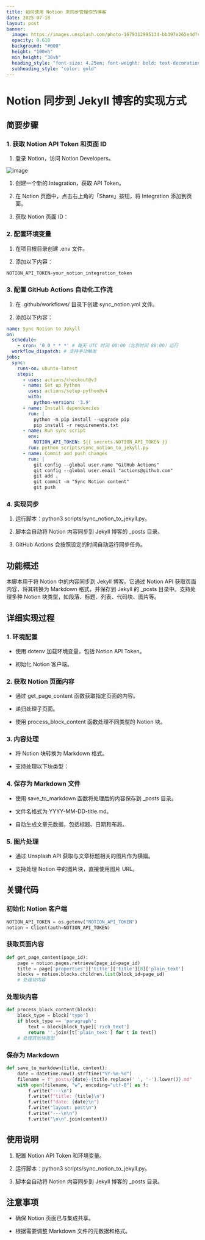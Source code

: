 ```yaml
---
title: 如何使用 Notion 来同步管理你的博客
date: 2025-07-18
layout: post
banner:
  image: https://images.unsplash.com/photo-1679312995134-bb397e265e4d?crop=entropy&cs=tinysrgb&fit=max&fm=jpg&ixid=M3w2OTIwMzJ8MHwxfHJhbmRvbXx8fHx8fHx8fDE3NTI4MzQzMzl8&ixlib=rb-4.1.0&q=80&w=1080
  opacity: 0.618
  background: "#000"
  height: "100vh"
  min_height: "38vh"
  heading_style: "font-size: 4.25em; font-weight: bold; text-decoration: underline"
  subheading_style: "color: gold"
---
```


# Notion 同步到 Jekyll 博客的实现方式

## 简要步骤

### 1. 获取 Notion API Token 和页面 ID

1. 登录 Notion，访问 Notion Developers。

![image](https://prod-files-secure.s3.us-west-2.amazonaws.com/a7a0cc5a-89b9-4cda-8686-1fba0ca52f40/d19c1afe-dea5-4312-9333-786b0ba83054/image.png?X-Amz-Algorithm=AWS4-HMAC-SHA256&X-Amz-Content-Sha256=UNSIGNED-PAYLOAD&X-Amz-Credential=ASIAZI2LB466XM7DHM5D%2F20250718%2Fus-west-2%2Fs3%2Faws4_request&X-Amz-Date=20250718T102539Z&X-Amz-Expires=3600&X-Amz-Security-Token=IQoJb3JpZ2luX2VjEHIaCXVzLXdlc3QtMiJHMEUCIQCwluGpbnzmGkCq2pbkcTZmtuYmZEKuYfHsaQyy3sMDrQIgKVVulTigqpNeSWHChbNLX6BHrzS%2FIHoxUuMxxCGOtpgqiAQIiv%2F%2F%2F%2F%2F%2F%2F%2F%2F%2FARAAGgw2Mzc0MjMxODM4MDUiDN0pNW6HB9dHaeXxwyrcAyPk1sQsAXBj8PxBl00Mg%2BDA38Q9%2BE1LT1Y%2ByIAIM26Yl2Eb4ClAKxiLtz8RZTm6vSNuinJazMNyCSzSnkTWogjj0nzKRDITfeENfvqlxlvdAAftaK5z%2FMkg%2FuF3WoZZVc3vuu0tlGBF15dpux2NvnrjhUZIz1%2BSk17wvAm1f3v6EloVx8We78ROuTAzs19yLTCTWRq4mxZtA0Td%2Fy4cNZtZnaMjaxGsMWotuXYcNJE1i5k83k%2ByhVL14FELB8ARHA0A9BQ52X6Vn%2BYbE52bvUShff%2BrE2VD8h7%2BGxYM%2BQhAi2uznY3d0CIqQEmYE4CdY5jLX4VkQUBs0%2FoXN3kchYFWt9zSZdiDhHz2AcRdMpxzJi1Y2v2dVapd3cBCmq5CJug%2BSaNYwL6vkA3yMni3A6dKFeaA6SFqdE9lkU5FKiyG4I8pipSPtzsUtrz8nh2b2JRYJYe%2B947wrEjD2Oe5yFLA9R2EButgBwfiwsRyxVKuYRxDcA72L%2FSnRMBDvq0t1lTJpoTmG3syqU%2B39Uoed8pK3wFHtX%2BZeph6vePRDtnCvRB%2Bz%2FvuK%2B4ARQbCndQjihw8ORNSG4FVwDNlcM1HTMokahvrWRjBKs%2Bk8Cg83%2FfOsTafkJHTJPfJmQDiMLKj6MMGOqUBfjrwE3D5N6Lfc1LOgbjR7rpgLTjOAIb7iYZpOwajbKY1geLpC7yP%2FF6g0VXU%2FyDQt5vq2uco513Tea%2B7Uv0Cg%2FgS79h3u9wfxhtdPGFfEhwt2VNhNM%2BnxcF7RYNqP8H57NcZhhocmqaY8ipAWJDr0Ds0qPrQll4Xm5sBXRknptIxPpuwLqtSxVcNO%2F64jxBYhOEFAbE0DCvyW1mcmN4HDvQL0wFG&X-Amz-Signature=991cc702faa31942ed593bfcb0f439b168ddbdbdeca9102af36d625f38b5d0d8&X-Amz-SignedHeaders=host&x-amz-checksum-mode=ENABLED&x-id=GetObject)

1. 创建一个新的 Integration，获取 API Token。

1. 在 Notion 页面中，点击右上角的「Share」按钮，将 Integration 添加到页面。

1. 获取 Notion 页面 ID：


### 2. 配置环境变量

1. 在项目根目录创建 .env 文件。

1. 添加以下内容：

```javascript
NOTION_API_TOKEN=your_notion_integration_token
```

### 3. 配置 GitHub Actions 自动化工作流

1. 在 .github/workflows/ 目录下创建 sync_notion.yml 文件。

1. 添加以下内容：

```yaml
name: Sync Notion to Jekyll
on:
  schedule:
    - cron: '0 0 * * *' # 每天 UTC 时间 00:00（北京时间 08:00）运行
  workflow_dispatch: # 支持手动触发
jobs:
  sync:
    runs-on: ubuntu-latest
    steps:
      - uses: actions/checkout@v3
      - name: Set up Python
        uses: actions/setup-python@v4
        with:
          python-version: '3.9'
      - name: Install dependencies
        run: |
          python -m pip install --upgrade pip
          pip install -r requirements.txt
      - name: Run sync script
        env:
          NOTION_API_TOKEN: ${{ secrets.NOTION_API_TOKEN }}
        run: python scripts/sync_notion_to_jekyll.py
      - name: Commit and push changes
        run: |
          git config --global user.name "GitHub Actions"
          git config --global user.email "actions@github.com"
          git add .
          git commit -m "Sync Notion content"
          git push
```

### 4. 实现同步

1. 运行脚本：python3 scripts/sync_notion_to_jekyll.py。

1. 脚本会自动将 Notion 内容同步到 Jekyll 博客的 _posts 目录。

1. GitHub Actions 会按照设定的时间自动运行同步任务。

## 功能概述

本脚本用于将 Notion 中的内容同步到 Jekyll 博客。它通过 Notion API 获取页面内容，将其转换为 Markdown 格式，并保存到 Jekyll 的 _posts 目录中。支持处理多种 Notion 块类型，如段落、标题、列表、代码块、图片等。

## 详细实现过程

### 1. 环境配置

- 使用 dotenv 加载环境变量，包括 Notion API Token。

- 初始化 Notion 客户端。

### 2. 获取 Notion 页面内容

- 通过 get_page_content 函数获取指定页面的内容。

- 递归处理子页面。

- 使用 process_block_content 函数处理不同类型的 Notion 块。

### 3. 内容处理

- 将 Notion 块转换为 Markdown 格式。

- 支持处理以下块类型：


### 4. 保存为 Markdown 文件

- 使用 save_to_markdown 函数将处理后的内容保存到 _posts 目录。

- 文件名格式为 YYYY-MM-DD-title.md。

- 自动生成文章元数据，包括标题、日期和布局。

### 5. 图片处理

- 通过 Unsplash API 获取与文章标题相关的图片作为横幅。

- 支持处理 Notion 中的图片块，直接使用图片 URL。

## 关键代码

### 初始化 Notion 客户端

```python
NOTION_API_TOKEN = os.getenv("NOTION_API_TOKEN")
notion = Client(auth=NOTION_API_TOKEN)
```

### 获取页面内容

```python
def get_page_content(page_id):
    page = notion.pages.retrieve(page_id=page_id)
    title = page['properties']['title']['title'][0]['plain_text']
    blocks = notion.blocks.children.list(block_id=page_id)
    # 处理块内容
```

### 处理块内容

```python
def process_block_content(block):
    block_type = block['type']
    if block_type == 'paragraph':
        text = block[block_type]['rich_text']
        return ''.join([t['plain_text'] for t in text])
    # 处理其他块类型
```

### 保存为 Markdown

```python
def save_to_markdown(title, content):
    date = datetime.now().strftime("%Y-%m-%d")
    filename = f"_posts/{date}-{title.replace(' ', '-').lower()}.md"
    with open(filename, "w", encoding="utf-8") as f:
        f.write("---\n")
        f.write(f"title: {title}\n")
        f.write(f"date: {date}\n")
        f.write("layout: post\n")
        f.write("---\n\n")
        f.write("\n\n".join(content))
```

## 使用说明

1. 配置 Notion API Token 和环境变量。

1. 运行脚本：python3 scripts/sync_notion_to_jekyll.py。

1. 脚本会自动将 Notion 内容同步到 Jekyll 博客的 _posts 目录。

## 注意事项

- 确保 Notion 页面已与集成共享。

- 根据需要调整 Markdown 文件的元数据和格式。